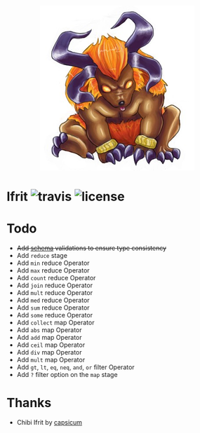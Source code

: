<p align="center">
    <img src="./.github/ifrit.png">
</p>

Ifrit ![travis](https://travis-ci.org/KtorZ/ifrit.svg?style=flat-square) ![license](https://img.shields.io/badge/License-MIT-blue.svg?style=flat-square)
=========

# Todo

- ~~Add [schema](json-schema.org) validations to ensure type consistency~~
- Add `reduce` stage
- Add `min` reduce Operator
- Add `max` reduce Operator
- Add `count` reduce Operator
- Add `join` reduce Operator
- Add `mult` reduce Operator
- Add `med` reduce Operator
- Add `sum` reduce Operator
- Add `some` reduce Operator
- Add `collect` map Operator
- Add `abs` map Operator
- Add `add` map Operator
- Add `ceil` map Operator
- Add `div` map Operator
- Add `mult` map Operator
- Add `gt`, `lt`, `eq`, `neq`, `and`, `or` filter Operator
- Add `?` filter option on the `map` stage

# Thanks

- Chibi Ifrit by [capsicum](http://capsicum.deviantart.com/)
